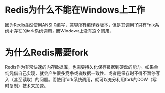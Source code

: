 # Redis为什么不能在Windows上工作

因为Redis虽然使用ANSI C编写，兼容所有编译器版本，但是其调用了只有*nix系统才存在的fork系统调用，而Windows上没有这个调用。



# 为什么Redis需要fork

Redis作为非常快速的内存数据库，也需要持久化保存数据到硬盘的能力。如果单纯凭借自己实现，就会产生很多竞争或者数据一致性、或者是保存时不得不暂停写入（甚至读取）的问题。而使用fork系统调用，就可以充分利用fork的COW（写时复制）技术来加速。